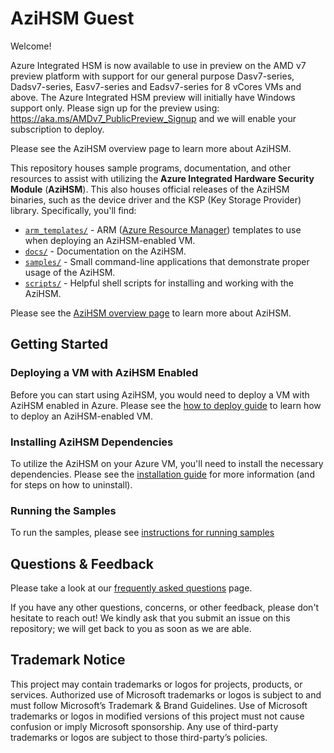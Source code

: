 # AziHSM Guest

Welcome!

Azure Integrated HSM is now available to use in preview on the AMD v7 preview platform with support for our general purpose Dasv7-series, Dadsv7-series, Easv7-series and Eadsv7-series for 8 vCores VMs and above. The Azure Integrated HSM preview will initially have Windows support only.
Please sign up for the preview using: https://aka.ms/AMDv7_PublicPreview_Signup and we will enable your subscription to deploy.
 
Please see the AziHSM overview page to learn more about AziHSM.
 
This repository houses sample programs, documentation, and other resources to assist with utilizing the **Azure Integrated Hardware Security Module** (**AziHSM**).
This also houses official releases of the AziHSM binaries, such as the device driver and the KSP (Key Storage Provider) library.
Specifically, you'll find:

* [`arm_templates/`](./arm_templates/) - ARM ([Azure Resource Manager](https://learn.microsoft.com/en-us/azure/azure-resource-manager/management/overview)) templates to use when deploying an AziHSM-enabled VM.
* [`docs/`](./docs/) - Documentation on the AziHSM.
* [`samples/`](./samples/) - Small command-line applications that demonstrate proper usage of the AziHSM.
* [`scripts/`](./scripts/) - Helpful shell scripts for installing and working with the AziHSM.

Please see the [AziHSM overview page](./docs/Overview.md) to learn more about AziHSM.

## Getting Started

### Deploying a VM with AziHSM Enabled

Before you can start using AziHSM, you would need to deploy a VM with AziHSM enabled in Azure. Please see the [how to deploy guide](./docs/HowToDeploy.md) to learn how to deploy an AziHSM-enabled VM.

### Installing AziHSM Dependencies

To utilize the AziHSM on your Azure VM, you'll need to install the necessary dependencies.
Please see the [installation guide](./docs/Install.md) for more information (and for steps on how to uninstall).

### Running the Samples

To run the samples, please see [instructions for running samples](./samples/cpp)


## Questions & Feedback

Please take a look at our [frequently asked questions](./docs/FAQ.md) page.

If you have any other questions, concerns, or other feedback, please don't hesitate to reach out!
We kindly ask that you submit an issue on this repository; we will get back to you as soon as we are able.

## Trademark Notice

This project may contain trademarks or logos for projects, products, or services.
Authorized use of Microsoft trademarks or logos is subject to and must follow Microsoft’s Trademark & Brand Guidelines.
Use of Microsoft trademarks or logos in modified versions of this project must not cause confusion or imply Microsoft sponsorship.
Any use of third-party trademarks or logos are subject to those third-party’s policies.


